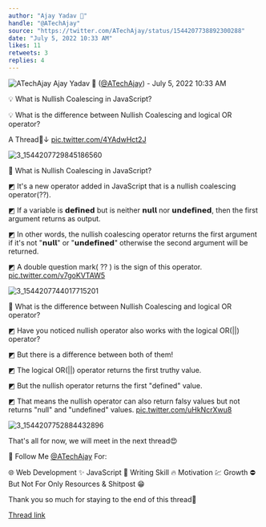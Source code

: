 ```yaml
---
author: "Ajay Yadav 🎯"
handle: "@ATechAjay"
source: "https://twitter.com/ATechAjay/status/1544207738892300288"
date: "July 5, 2022 10:33 AM"
likes: 11
retweets: 3
replies: 4
---
```

![ATechAjay](https://pbs.twimg.com/profile_images/1485567675111981057/mLsrcZdB_normal.jpg)
Ajay Yadav 🎯 ([@ATechAjay](https://twitter.com/ATechAjay)) - July 5, 2022 10:33 AM

💡 What is Nullish Coalescing in JavaScript?

💡 What is the difference between Nullish Coalescing and logical OR operator?

A Thread🧵↓ [pic.twitter.com/4YAdwHct2J](https://twitter.com/ATechAjay/status/1544207738892300288/photo/1)

![3_1544207729845186560](https://pbs.twimg.com/media/FW4gv6zVsAAf7u3.jpg)

🤔 What is Nullish Coalescing in JavaScript?

◩ It's a new operator added in JavaScript that is a nullish coalescing operator(??).

◩ If a variable is 𝗱𝗲𝗳𝗶𝗻𝗲𝗱 but is neither 𝗻𝘂𝗹𝗹 nor 𝘂𝗻𝗱𝗲𝗳𝗶𝗻𝗲𝗱, then the first argument returns as output.

◩ In other words, the nullish coalescing operator returns the first argument if it's not "𝗻𝘂𝗹𝗹" or "𝘂𝗻𝗱𝗲𝗳𝗶𝗻𝗲𝗱" otherwise the second argument will be returned. 

◩ A double question mark( ?? ) is the sign of this operator. [pic.twitter.com/v7goKVTAW5](https://twitter.com/ATechAjay/status/1544207748593639424/photo/1)

![3_1544207744017715201](https://pbs.twimg.com/media/FW4gwvmVUAET-H6.png)

🤔 What is the difference between Nullish Coalescing and logical OR operator?

◩ Have you noticed nullish operator also works with the logical OR(||) operator?

◩ But there is a difference between both of them!

◩ The logical OR(||) operator returns the first truthy value.

◩ But the nullish operator returns the first "defined" value.

◩ That means the nullish operator can also return falsy values but not returns "null" and "undefined" values. [pic.twitter.com/uHkNcrXwu8](https://twitter.com/ATechAjay/status/1544207757787549696/photo/1)

![3_1544207752884432896](https://pbs.twimg.com/media/FW4gxQoUsAAL2IL.png)

That's all for now, we will meet in the next thread😍

🔔 Follow Me [@ATechAjay](https://twitter.com/ATechAjay)
 For:

🌐 Web Development
✨ JavaScript
📝 Writing Skill
🔥 Motivation
💹 Growth
⛔ But Not For Only Resources & Shitpost 😁

Thank you so much for staying to the end of this thread💚

[Thread link](https://twitter.com/ATechAjay/status/1544207738892300288)